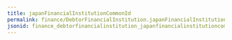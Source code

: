 ```yaml
---
title: japanFinancialInstitutionCommonId
permalink: finance/DebtorFinancialInstitution.japanFinancialInstitutionCommonId.html
jsonid: finance_debtorfinancialinstitution_japanfinancialinstitutioncommonid
---
```

